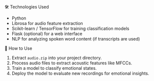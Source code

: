 
 🛠️ Technologies Used

- Python
- Librosa for audio feature extraction
- Scikit-learn / TensorFlow for training classification models
- Flask (optional) for a web interface
- NLP for analyzing spoken word content (if transcripts are used)

 🚀 How to Use

1. Extract `audio.zip` into your project directory.
2. Process audio files to extract acoustic features like MFCCs.
3. Train a model to classify emotional states.
4. Deploy the model to evaluate new recordings for emotional insights.




